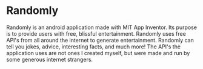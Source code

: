 # Randomly
Randomly is an android application made with MIT App Inventor. Its purpose is to provide users with free, blissful entertainment. Randomly uses free API's from all around the internet to generate entertainment. Randomly can tell you jokes, advice, interesting facts, and much more! The API's the application uses are not ones I created myself, but were made and run by some generous internet strangers.
